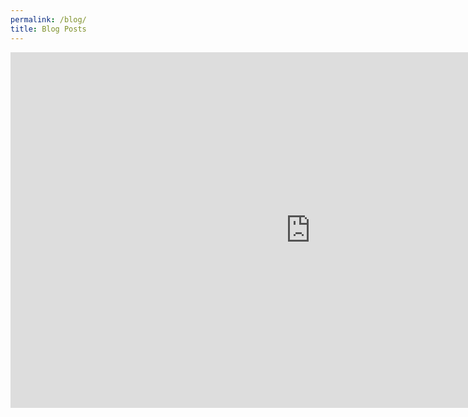 ```yaml
---
permalink: /blog/
title: Blog Posts
---
```

<iframe src="https://docs.google.com/presentation/d/e/2PACX-1vSSFIHlYiKDDaF6gweTRFoYjGwYr2eaH4jJshEOYMjVi5NtVZ7hJBeQYyXV8jP3AQptkds5_v9hkosr/embed?start=true&loop=true&delayms=1000" frameborder="0" width="960" height="569" allowfullscreen="true" mozallowfullscreen="true" webkitallowfullscreen="true"></iframe>
